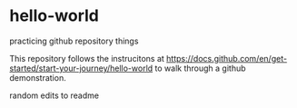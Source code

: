 # hello-world
practicing github repository things

This repository follows the instrucitons at https://docs.github.com/en/get-started/start-your-journey/hello-world to walk through a github demonstration.



random edits to readme

